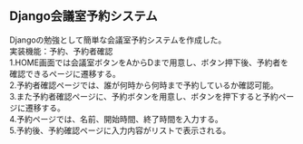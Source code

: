 ## Django会議室予約システム
Djangoの勉強として簡単な会議室予約システムを作成した。  
実装機能：予約、予約者確認  
1.HOME画面では会議室ボタンをAからDまで用意し、ボタン押下後、予約者を確認できるページに遷移する。  
2.予約者確認ページでは、誰が何時から何時まで予約しているか確認可能。  
3.また予約者確認ページに、予約ボタンを用意し、ボタンを押下すると予約ページに遷移する。  
4.予約ページでは、名前、開始時間、終了時間を入力する。  
5.予約後、予約確認ページに入力内容がリストで表示される。  
